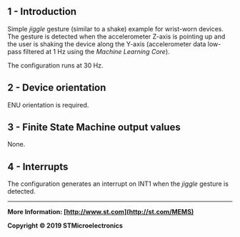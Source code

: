 ## 1 - Introduction

Simple *jiggle* gesture (similar to a shake) example for wrist-worn devices. The gesture is detected when the accelerometer Z-axis is pointing up and the user is shaking the device along the Y-axis (accelerometer data low-pass  filtered at 1 Hz using the *Machine Learning Core*).

The configuration runs at 30 Hz.


## 2 - Device orientation

ENU orientation is required.


## 3 - Finite State Machine output values

None.


## 4 - Interrupts

The configuration generates an interrupt on INT1 when the *jiggle* gesture is detected.

------

**More Information: [http://www.st.com](http://st.com/MEMS)**

**Copyright © 2019 STMicroelectronics**